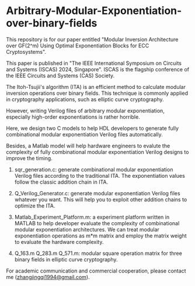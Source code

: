 # Arbitrary-Modular-Exponentiation-over-binary-fields

This repository is for our paper entitled "Modular Inversion Architecture over GF(2^m) Using Optimal Exponentiation Blocks for ECC Cryptosystems".

This paper is published in "The IEEE International Symposium on Circuits and Systems (ISCAS) 2024, Singapore". ISCAS is the flagship conference of the IEEE Circuits and Systems (CAS) Society.

The Itoh-Tsujii's algorithm (ITA) is an efficient method to calculate modular inversion operations over binary fields. This technique is commonly applied in cryptography applications, such as elliptic curve cryptography.

However, writing Verilog files of arbitrary modular exponentiation, especially high-order exponentiations is rather horrible.

Here, we design two C models to help HDL developers to generate fully combinational modular exponentiation Verilog files automatically.

Besides, a Matlab model will help hardware engineers to evalute the complexity of fully combinational modular exponentiation Verilog designs to improve the timing.

1. sqr_generation.c: generate combinational modular exponentiation Verilog files according to the traditional ITA. The exponentiation values follow the classic addition chain in ITA.

2. Q_Verilog_Generator.c: generate modular exponentiation Verilog files whatever you want. This will help you to exploit other addition chains to optimize the ITA.

3. Matlab_Experiment_Platform.m: a experiment platform written in MATLAB to help developer evaluate the complexity of combinational modular exponentiation architectures. We can treat modular exponentiation operations as m*m matrix and employ the matrix weight to evaluate the hardware complexity.

4. Q_163.m Q_283.m Q_571.m: modular square operation matrix for three binary fields in elliptic curve cryptography.

For academic communication and commercial cooperation, please contact me (zhangjingqi1994@gmail.com).
